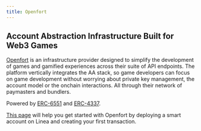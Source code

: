 ```yaml
---
title: Openfort
---
```


## Account Abstraction Infrastructure Built for Web3 Games

[Openfort](https://openfort.xyz) is an infrastructure provider designed to simplify the development of games and gamified experiences across their suite of API endpoints. The platform vertically integrates the AA stack, so game developers can focus on game development without worrying about private key management, the account model or the onchain interactions. All through their network of paymasters and bundlers.

Powered by [ERC-6551](https://eips.ethereum.org/EIPS/eip-6551) and [ERC-4337](https://eips.ethereum.org/EIPS/eip-4337).

[This page](https://www.openfort.xyz/docs) will help you get started with Openfort by deploying a smart account on Linea and creating your first transaction. 